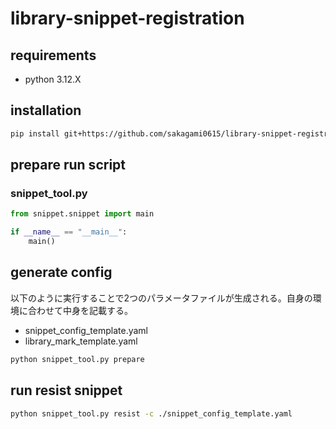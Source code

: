 # library-snippet-registration

## requirements

- python 3.12.X

## installation

```bash
pip install git+https://github.com/sakagami0615/library-snippet-registration
```

## prepare run script

### snippet_tool.py

```python
from snippet.snippet import main

if __name__ == "__main__":
    main()
```

## generate config

以下のように実行することで2つのパラメータファイルが生成される。自身の環境に合わせて中身を記載する。

- snippet_config_template.yaml
- library_mark_template.yaml

```bash
python snippet_tool.py prepare
```

## run resist snippet

```bash
python snippet_tool.py resist -c ./snippet_config_template.yaml
```
